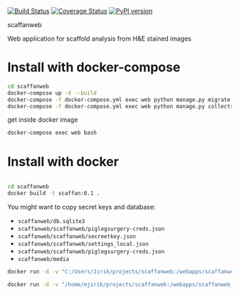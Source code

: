   
[![Build Status](https://travis-ci.org/mjirik/scaffanweb.svg?branch=master)](https://travis-ci.org/mjirik/scaffanweb)
[![Coverage Status](https://coveralls.io/repos/github/mjirik/scaffanweb/badge.svg?branch=master)](https://coveralls.io/github/mjirik/scaffanweb?branch=master)
[![PyPI version](https://badge.fury.io/py/scaffanweb.svg)](http://badge.fury.io/py/scaffanweb)


scaffanweb

Web application for scaffold analysis from H&E stained images
# Install with docker-compose

```bash
cd scaffanweb
docker-compose up -d --build 
docker-compose -f docker-compose.yml exec web python manage.py migrate --noinput
docker-compose -f docker-compose.yml exec web python manage.py collectstatic --no-input --clear
```

get inside docker image
```bash
docker-compose exec web bash
```

# Install with docker

```bash

cd scaffanweb
docker build -t scaffan:0.1 .
```

You might want to copy secret keys and database:

* `scaffanweb/db.sqlite3`
* `scaffanweb/scaffanweb/piglegsurgery-creds.json`
* `scaffanweb/scaffanweb/secreetkey.json`
* `scaffanweb/scaffanweb/settings_local.json`
* `scaffanweb/scaffanweb/piglegsurgery-creds.json`
* `scaffanweb/media`

```bash
docker run -d -v "C:/Users/Jirik/projects/scaffanweb:/webapps/scaffanweb_django/scaffanweb/" -v "C:/Users/Jirik/projects/scaffan:/webapps/scaffanweb_django/scaffan/" -p 8080:80 -p 8000:8000  --name scaffan scaffan:0.1
```

```bash
docker run -d -v "/home/mjirik/projects/scaffanweb:/webapps/scaffanweb_django/scaffanweb/" -v "/home/mjirik/projects/scaffan:/webapps/scaffanweb_django/scaffan/" -p 8080:8080 -p 80:8000  --name scaffan scaffan:0.1
```


